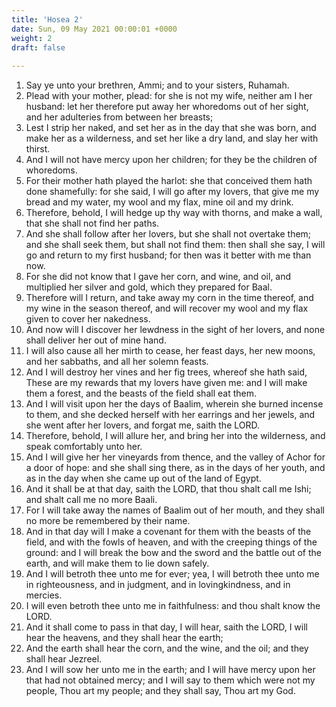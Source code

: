 ```yaml
---
title: 'Hosea 2'
date: Sun, 09 May 2021 00:00:01 +0000
weight: 2
draft: false
  
---
```


1. Say ye unto your brethren, Ammi; and to your sisters, Ruhamah.
2. Plead with your mother, plead: for she is not my wife, neither am I her husband: let her therefore put away her whoredoms out of her sight, and her adulteries from between her breasts;
3. Lest I strip her naked, and set her as in the day that she was born, and make her as a wilderness, and set her like a dry land, and slay her with thirst.
4. And I will not have mercy upon her children; for they be the children of whoredoms.
5. For their mother hath played the harlot: she that conceived them hath done shamefully: for she said, I will go after my lovers, that give me my bread and my water, my wool and my flax, mine oil and my drink.
6. Therefore, behold, I will hedge up thy way with thorns, and make a wall, that she shall not find her paths.
7. And she shall follow after her lovers, but she shall not overtake them; and she shall seek them, but shall not find them: then shall she say, I will go and return to my first husband; for then was it better with me than now.
8. For she did not know that I gave her corn, and wine, and oil, and multiplied her silver and gold, which they prepared for Baal.
9. Therefore will I return, and take away my corn in the time thereof, and my wine in the season thereof, and will recover my wool and my flax given to cover her nakedness.
10. And now will I discover her lewdness in the sight of her lovers, and none shall deliver her out of mine hand.
11. I will also cause all her mirth to cease, her feast days, her new moons, and her sabbaths, and all her solemn feasts.
12. And I will destroy her vines and her fig trees, whereof she hath said, These are my rewards that my lovers have given me: and I will make them a forest, and the beasts of the field shall eat them.
13. And I will visit upon her the days of Baalim, wherein she burned incense to them, and she decked herself with her earrings and her jewels, and she went after her lovers, and forgat me, saith the LORD.
14. Therefore, behold, I will allure her, and bring her into the wilderness, and speak comfortably unto her.
15. And I will give her her vineyards from thence, and the valley of Achor for a door of hope: and she shall sing there, as in the days of her youth, and as in the day when she came up out of the land of Egypt.
16. And it shall be at that day, saith the LORD, that thou shalt call me Ishi; and shalt call me no more Baali.
17. For I will take away the names of Baalim out of her mouth, and they shall no more be remembered by their name.
18. And in that day will I make a covenant for them with the beasts of the field, and with the fowls of heaven, and with the creeping things of the ground: and I will break the bow and the sword and the battle out of the earth, and will make them to lie down safely.
19. And I will betroth thee unto me for ever; yea, I will betroth thee unto me in righteousness, and in judgment, and in lovingkindness, and in mercies.
20. I will even betroth thee unto me in faithfulness: and thou shalt know the LORD.
21. And it shall come to pass in that day, I will hear, saith the LORD, I will hear the heavens, and they shall hear the earth;
22. And the earth shall hear the corn, and the wine, and the oil; and they shall hear Jezreel.
23. And I will sow her unto me in the earth; and I will have mercy upon her that had not obtained mercy; and I will say to them which were not my people, Thou art my people; and they shall say, Thou art my God.
